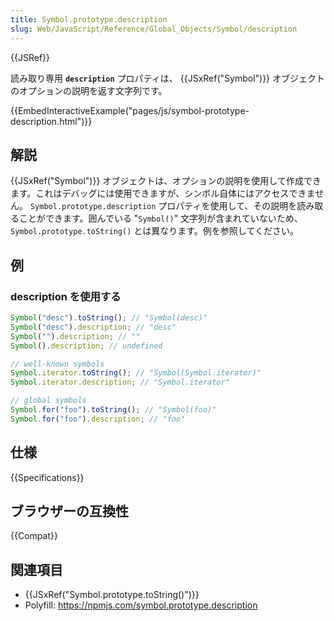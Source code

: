 ```yaml
---
title: Symbol.prototype.description
slug: Web/JavaScript/Reference/Global_Objects/Symbol/description
---
```


{{JSRef}}

読み取り専用 **`description`** プロパティは、 {{JSxRef("Symbol")}} オブジェクトのオプションの説明を返す文字列です。

{{EmbedInteractiveExample("pages/js/symbol-prototype-description.html")}}

## 解説

{{JSxRef("Symbol")}} オブジェクトは、オプションの説明を使用して作成できます。これはデバッグには使用できますが、シンボル自体にはアクセスできません。 `Symbol.prototype.description` プロパティを使用して、その説明を読み取ることができます。囲んでいる "`Symbol()`" 文字列が含まれていないため、 `Symbol.prototype.toString()` とは異なります。例を参照してください。

## 例

### description を使用する

```js
Symbol("desc").toString(); // "Symbol(desc)"
Symbol("desc").description; // "desc"
Symbol("").description; // ""
Symbol().description; // undefined

// well-known symbols
Symbol.iterator.toString(); // "Symbol(Symbol.iterator)"
Symbol.iterator.description; // "Symbol.iterator"

// global symbols
Symbol.for("foo").toString(); // "Symbol(foo)"
Symbol.for("foo").description; // "foo"
```

## 仕様

{{Specifications}}

## ブラウザーの互換性

{{Compat}}

## 関連項目

- {{JSxRef("Symbol.prototype.toString()")}}
- Polyfill: <https://npmjs.com/symbol.prototype.description>
